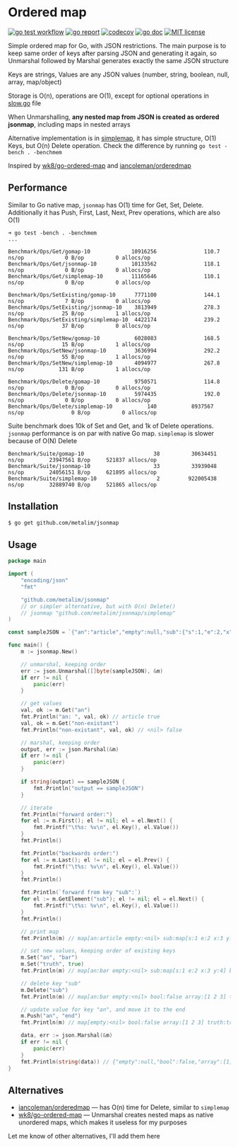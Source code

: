 # Ordered map

[![go test workflow](https://github.com/metalim/jsonmap/actions/workflows/gotest.yml/badge.svg)](https://github.com/metalim/jsonmap/actions/workflows/gotest.yml)
[![go report](https://goreportcard.com/badge/github.com/metalim/jsonmap)](https://goreportcard.com/report/github.com/metalim/jsonmap)
[![codecov](https://codecov.io/gh/metalim/jsonmap/graph/badge.svg?token=HLGJ7U07JH)](https://codecov.io/gh/metalim/jsonmap)
[![go doc](https://img.shields.io/badge/godoc-reference-blue.svg)](https://pkg.go.dev/github.com/metalim/jsonmap)
[![MIT license](https://img.shields.io/badge/License-MIT-blue.svg)](https://opensource.org/licenses/mit/)

Simple ordered map for Go, with JSON restrictions. The main purpose is to keep same order of keys after parsing JSON and generating it again, so Unmarshal followed by Marshal generates exactly the same JSON structure

Keys are strings, Values are any JSON values (number, string, boolean, null, array, map/object)

Storage is O(n), operations are O(1), except for optional operations in [slow.go](slow.go) file

When Unmarshalling, **any nested map from JSON is created as ordered jsonmap**, including maps in nested arrays

Alternative implementation is in [simplemap](simplemap), it has simple structure, O(1) Keys, but O(n) Delete operation. Check the difference by running `go test -bench . -benchmem`

Inspired by [wk8/go-ordered-map](https://github.com/wk8/go-ordered-map) and [iancoleman/orderedmap](https://github.com/iancoleman/orderedmap)

## Performance

Similar to Go native map, `jsonmap` has O(1) time for Get, Set, Delete. Additionally it has Push, First, Last, Next, Prev operations, which are also O(1)

```
➜ go test -bench . -benchmem
...

Benchmark/Ops/Get/gomap-10             10916256               110.7 ns/op             0 B/op          0 allocs/op
Benchmark/Ops/Get/jsonmap-10           10133562               118.1 ns/op             0 B/op          0 allocs/op
Benchmark/Ops/Get/simplemap-10         11165646               110.1 ns/op             0 B/op          0 allocs/op

Benchmark/Ops/SetExisting/gomap-10      7771100               144.1 ns/op             7 B/op          0 allocs/op
Benchmark/Ops/SetExisting/jsonmap-10    3813949               278.3 ns/op            25 B/op          1 allocs/op
Benchmark/Ops/SetExisting/simplemap-10  4422174               239.2 ns/op            37 B/op          0 allocs/op

Benchmark/Ops/SetNew/gomap-10           6028083               168.5 ns/op            15 B/op          1 allocs/op
Benchmark/Ops/SetNew/jsonmap-10         3636994               292.2 ns/op            55 B/op          1 allocs/op
Benchmark/Ops/SetNew/simplemap-10       4094977               267.8 ns/op           131 B/op          1 allocs/op

Benchmark/Ops/Delete/gomap-10           9750571               114.8 ns/op             0 B/op          0 allocs/op
Benchmark/Ops/Delete/jsonmap-10         5974435               192.0 ns/op             0 B/op          0 allocs/op
Benchmark/Ops/Delete/simplemap-10           140           8937567 ns/op               0 B/op          0 allocs/op
```

Suite benchmark does 10k of Set and Get, and 1k of Delete operations. `jsonmap` performance is on par with native Go map. `simplemap` is slower because of O(N) Delete

```
Benchmark/Suite/gomap-10                      38          30634451 ns/op        23947561 B/op     521837 allocs/op
Benchmark/Suite/jsonmap-10                    33          33939048 ns/op        24056151 B/op     621895 allocs/op
Benchmark/Suite/simplemap-10                   2         922005438 ns/op        32889740 B/op     521865 allocs/op
```

## Installation
```bash
$ go get github.com/metalim/jsonmap
```

## Usage

```go
package main

import (
	"encoding/json"
	"fmt"

	"github.com/metalim/jsonmap"
	// or simpler alternative, but with O(n) Delete()
	// jsonmap "github.com/metalim/jsonmap/simplemap"
)

const sampleJSON = `{"an":"article","empty":null,"sub":{"s":1,"e":2,"x":3,"y":4},"bool":false,"array":[1,2,3]}`

func main() {
	m := jsonmap.New()

	// unmarshal, keeping order
	err := json.Unmarshal([]byte(sampleJSON), &m)
	if err != nil {
		panic(err)
	}

	// get values
	val, ok := m.Get("an")
	fmt.Println("an: ", val, ok) // article true
	val, ok = m.Get("non-existant")
	fmt.Println("non-existant", val, ok) // <nil> false

	// marshal, keeping order
	output, err := json.Marshal(&m)
	if err != nil {
		panic(err)
	}

	if string(output) == sampleJSON {
		fmt.Println("output == sampleJSON")
	}

	// iterate
	fmt.Println("forward order:")
	for el := m.First(); el != nil; el = el.Next() {
		fmt.Printf("\t%s: %v\n", el.Key(), el.Value())
	}
	fmt.Println()

	fmt.Println("backwards order:")
	for el := m.Last(); el != nil; el = el.Prev() {
		fmt.Printf("\t%s: %v\n", el.Key(), el.Value())
	}
	fmt.Println()

	fmt.Println(`forward from key "sub":`)
	for el := m.GetElement("sub"); el != nil; el = el.Next() {
		fmt.Printf("\t%s: %v\n", el.Key(), el.Value())
	}
	fmt.Println()

	// print map
	fmt.Println(m) // map[an:article empty:<nil> sub:map[s:1 e:2 x:3 y:4] bool:false array:[1 2 3]]

	// set new values, keeping order of existing keys
	m.Set("an", "bar")
	m.Set("truth", true)
	fmt.Println(m) // map[an:bar empty:<nil> sub:map[s:1 e:2 x:3 y:4] bool:false array:[1 2 3] truth:true]

	// delete key "sub"
	m.Delete("sub")
	fmt.Println(m) // map[an:bar empty:<nil> bool:false array:[1 2 3] truth:true]

	// update value for key "an", and move it to the end
	m.Push("an", "end")
	fmt.Println(m) // map[empty:<nil> bool:false array:[1 2 3] truth:true an:end]

	data, err := json.Marshal(&m)
	if err != nil {
		panic(err)
	}
	fmt.Println(string(data)) // {"empty":null,"bool":false,"array":[1,2,3],"truth":true,"an":"end"}
}

```

## Alternatives

* [iancoleman/orderedmap](https://github.com/iancoleman/orderedmap) — has O(n) time for Delete, similar to `simplemap`
* [wk8/go-ordered-map](https://github.com/wk8/go-ordered-map) — Unmarshal creates nested maps as native unordered maps, which makes it useless for my purposes

Let me know of other alternatives, I'll add them here

